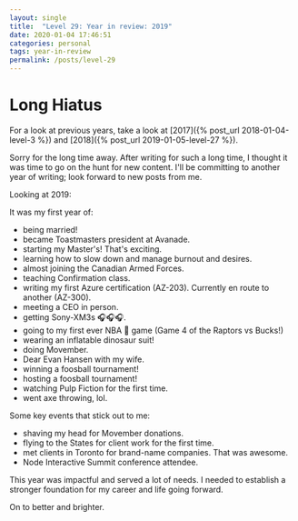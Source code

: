```yaml
---
layout: single
title:  "Level 29: Year in review: 2019"
date: 2020-01-04 17:46:51
categories: personal
tags: year-in-review
permalink: /posts/level-29
---
```


# Long Hiatus

For a look at previous years, take a look at [2017]({% post_url 2018-01-04-level-3 %}) and [2018]({% post_url 2019-01-05-level-27 %}).

Sorry for the long time away. After writing for such a long time, I thought it was time to go on the hunt for new content. I'll be committing to another year of writing; look forward to new posts from me.

Looking at 2019:

It was my first year of: 
* being married!
* became Toastmasters president at Avanade.
* starting my Master's! That's exciting.
* learning how to slow down and manage burnout and desires.
* almost joining the Canadian Armed Forces.
* teaching Confirmation class.
* writing my first Azure certification (AZ-203). Currently en route to another (AZ-300).
* meeting a CEO in person.
* getting Sony-XM3s 🎧🎧🎧.
* going to my first ever NBA 🏀 game (Game 4 of the Raptors vs Bucks!)
* wearing an inflatable dinosaur suit!
* doing Movember.
* Dear Evan Hansen with my wife.
* winning a foosball tournament!
* hosting a foosball tournament!
* watching Pulp Fiction for the first time.
* went axe throwing, lol. 

Some key events that stick out to me:
* shaving my head for Movember donations.
* flying to the States for client work for the first time.
* met clients in Toronto for brand-name companies. That was awesome.
* Node Interactive Summit conference attendee.

This year was impactful and served a lot of needs. I needed to establish a stronger foundation for my career and life going forward.

On to better and brighter.
